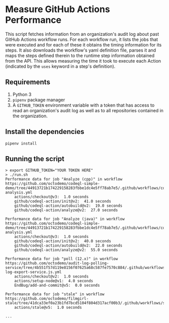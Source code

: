 # Measure GitHub Actions Performance

This script fetches information from an organization's audit log about past GitHub Actions workflow runs. For each workflow run, it lists the jobs that were executed and for each of these it obtains the timing information for its steps. It also downloads the workflow's yaml definition file, parses it and maps the steps defined therein to the runtime step information obtained from the API. This allows measuring the time it took to execute each Action (indicated by the `uses` keyword in a step's definition).


## Requirements

1. Python 3
2. `pipenv` package manager
3. A `GITHUB_TOKEN` environment variable with a token that has access to read an organization's audit log as well as to all repositories contained in the organization.

## Install the dependencies

```shell
pipenv install
```


## Running the script
```shell
> export GITHUB_TOKEN="YOUR TOKEN HERE"
> ./run.sh
Performance data for job "Analyze (cpp)" in workflow https://github.com/octodemo/codeql-simple-demo/tree/44913721b174229158283fbbe1dc4e5ff78ab7e5/.github/workflows/codeql-analysis.yml
    actions/checkout@v3:  1.0 seconds
    github/codeql-action/init@v2:  41.0 seconds
    github/codeql-action/autobuild@v2:  19.0 seconds
    github/codeql-action/analyze@v2:  27.0 seconds

Performance data for job "Analyze (java)" in workflow https://github.com/octodemo/codeql-simple-demo/tree/44913721b174229158283fbbe1dc4e5ff78ab7e5/.github/workflows/codeql-analysis.yml
    actions/checkout@v3:  1.0 seconds
    github/codeql-action/init@v2:  40.0 seconds
    github/codeql-action/autobuild@v2:  22.0 seconds
    github/codeql-action/analyze@v2:  55.0 seconds

Performance data for job "poll (12.x)" in workflow https://github.com/octodemo/audit-log-polling-service/tree/4b551f57d119e8156f07625a68c587fe7570c884/.github/workflows/audit-log-export-service.js.yml
    actions/checkout@v2:  1.0 seconds
    actions/setup-node@v1:  4.0 seconds
    EndBug/add-and-commit@v5:  0.0 seconds

Performance data for job "stale" in workflow https://github.com/octodemo/filmgirl-stale/tree/41dca33ef0a23b1fd7bcd5104f804d317acf00b3/.github/workflows/stale.yml
    actions/stale@v5:  1.0 seconds

...
```


